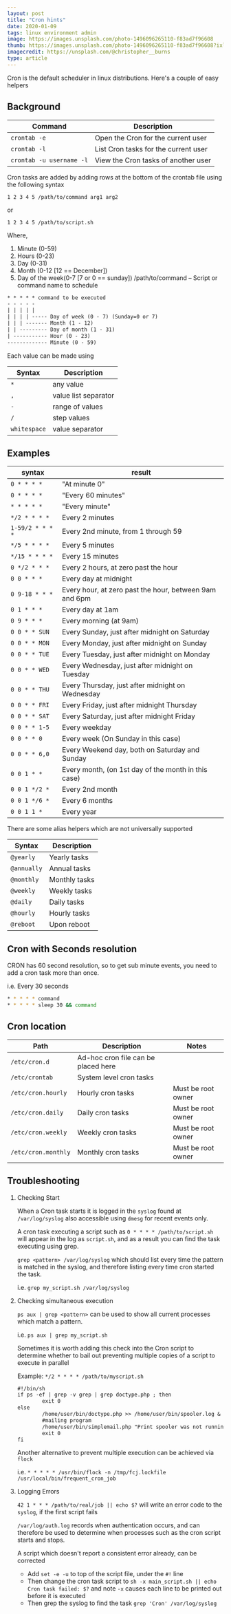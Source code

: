 ```yaml
---
layout: post
title: "Cron hints"
date: 2020-01-09
tags: linux environment admin
image: https://images.unsplash.com/photo-1496096265110-f83ad7f96608
thumb: https://images.unsplash.com/photo-1496096265110-f83ad7f96608?ixlib=rb-1.2.1&ixid=eyJhcHBfaWQiOjEyMDd9&auto=format&fit=crop&w=500&q=60
imagecredit: https://unsplash.com/@christopher__burns
type: article
---
```


Cron is the default scheduler in linux distributions.  Here's a couple of easy helpers

<!-- markdownlint-disable MD018 MD033 -->

## Background

| Command                  | Description                          |
| ------------------------ | ------------------------------------ |
| `crontab -e`             | Open the Cron for the current user   |
| `crontab -l`             | List Cron tasks for the current user |
| `crontab -u username -l` | View the Cron tasks of another user  |

Cron tasks are added by adding rows at the bottom of the crontab file using the following syntax

`1 2 3 4 5 /path/to/command arg1 arg2`

or

`1 2 3 4 5 /path/to/script.sh`

Where,

1. Minute (0-59)
2. Hours (0-23)
3. Day (0-31)
4. Month (0-12 [12 == December])
5. Day of the week(0-7 [7 or 0 == sunday])
/path/to/command – Script or command name to schedule

```txt
* * * * * command to be executed
- - - - -
| | | | |
| | | | ----- Day of week (0 - 7) (Sunday=0 or 7)
| | | ------- Month (1 - 12)
| | --------- Day of month (1 - 31)
| ----------- Hour (0 - 23)
------------- Minute (0 - 59)
```

Each value can be made using

Syntax | Description
----|----
`*`| any value
`,`| value list separator
`-`| range of values
`/`| step values
`whitespace` | value separator

## Examples

| syntax           | result                                                 |
| ---------------- | ------------------------------------------------------ |
| `0 * * * *`      | "At minute 0"                                          |
| `0 * * * *`      | "Every 60 minutes"                                     |
| `* * * * *`      | "Every minute"                                         |
| `*/2 * * * *`    | Every 2 minutes                                        |
| `1-59/2 * * * *` | Every 2nd minute, from 1 through 59                    |
| `*/5 * * * *`    | Every 5 minutes                                        |
| `*/15 * * * *`   | Every 15 minutes                                       |
| `0 */2 * * *`    | Every 2 hours, at zero past the hour                   |
| `0 0 * * *`      | Every day at midnight                                  |
| `0 9-18 * * *`   | Every hour, at zero past the hour, between 9am and 6pm |
| `0 1 * * *`      | Every day at 1am                                       |
| `0 9 * * *`      | Every morning (at 9am)                                 |
| `0 0 * * SUN`    | Every Sunday, just after midnight on Saturday          |
| `0 0 * * MON`    | Every Monday, just after midnight on Sunday            |
| `0 0 * * TUE`    | Every Tuesday, just after midnight on Monday           |
| `0 0 * * WED`    | Every Wednesday, just after midnight on Tuesday        |
| `0 0 * * THU`    | Every Thursday, just after midnight on Wednesday       |
| `0 0 * * FRI`    | Every Friday, just after midnight Thursday             |
| `0 0 * * SAT`    | Every Saturday, just after midnight Friday             |
| `0 0 * * 1-5`    | Every weekday                                          |
| `0 0 * * 0`      | Every week (On Sunday in this case)                    |
| `0 0 * * 6,0`    | Every Weekend day, both on Saturday and Sunday         |
| `0 0 1 * *`      | Every month, (on 1st day of the month in this case)    |
| `0 0 1 */2 *`    | Every 2nd month                                        |
| `0 0 1 */6 *`    | Every 6 months                                         |
| `0 0 1 1 *`      | Every year                                             |

There are some alias helpers which are not universally supported

| Syntax      | Description   |
| ----------- | ------------- |
| `@yearly`   | Yearly tasks  |
| `@annually` | Annual tasks  |
| `@monthly`  | Monthly tasks |
| `@weekly`   | Weekly tasks  |
| `@daily`    | Daily tasks   |
| `@hourly`   | Hourly tasks  |
| `@reboot`   | Upon reboot   |

## Cron with Seconds resolution

CRON has 60 second resolution, so to get sub minute events, you need to add a cron task more than once.

i.e. Every 30 seconds

```bash
* * * * * command
* * * * * sleep 30 && command
```

## Cron location

| Path                | Description                         | Notes|
| ------------------- | ----------------------------------- |---|
| `/etc/cron.d`       | Ad-hoc cron file can be placed here | |
| `/etc/crontab`      | System level cron tasks             | |
| `/etc/cron.hourly`  | Hourly cron tasks                   |Must be root owner|
| `/etc/cron.daily`   | Daily cron tasks                    |Must be root owner|
| `/etc/cron.weekly`  | Weekly cron tasks                   |Must be root owner|
| `/etc/cron.monthly` | Monthly cron tasks                  |Must be root owner|

## Troubleshooting

1. Checking Start

    When a Cron task starts it is logged in the `syslog` found at `/var/log/syslog` also accessible using `dmesg` for recent events only.

    A cron task executing a script such as `0 * * * * /path/to/script.sh` will appear in the log as `script.sh`, and as a result you can find the task executing using grep.

    `grep <pattern> /var/log/syslog` which should list every time the pattern is matched in the syslog, and therefore listing every time cron started the task.

    i.e. `grep my_script.sh /var/log/syslog`

2. Checking simultaneous execution

    `ps aux | grep <pattern>` can be used to show all current processes which match a pattern.

    i.e. `ps aux | grep my_script.sh`

    Sometimes it is worth adding this check into the Cron script to determine whether to bail out preventing multiple copies of a script to execute in parallel

    Example: `*/2 * * * * /path/to/myscript.sh`

    ```txt
    #!/bin/sh
    if ps -ef | grep -v grep | grep doctype.php ; then
            exit 0
    else
            /home/user/bin/doctype.php >> /home/user/bin/spooler.log &
            #mailing program
            /home/user/bin/simplemail.php "Print spooler was not running...  Restarted."
            exit 0
    fi
    ```

    Another alternative to prevent multiple execution can be achieved via `flock`

    i.e. `* * * * * /usr/bin/flock -n /tmp/fcj.lockfile /usr/local/bin/frequent_cron_job`

3. Logging Errors

    `42 1 * * * /path/to/real/job || echo $?` will write an error code to the `syslog`, if the first script fails

    `/var/log/auth.log` records when authentication occurs, and can therefore be used to determine when processes such as the cron script starts and stops.

    A script which doesn't report a consistent error already, can be corrected

    - Add `set -e -u` to top of the script file, under the `#!` line
    - Then change the cron task script to `sh -x main_script.sh || echo Cron task failed: $?` and note `-x` causes each line to be printed out before it is executed
    - Then grep the syslog to find the task `grep 'Cron' /var/log/syslog`
